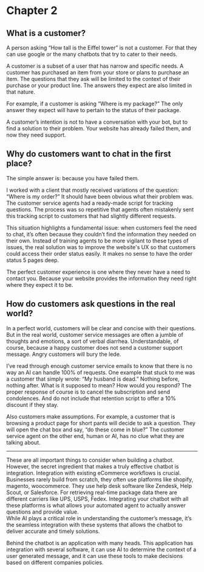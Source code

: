 # Chapter 2

## What is a customer?

A person asking “How tall is the Eiffel tower” is not a customer. For that they can use google or the many chatbots that try to cater to their needs.

A customer is a subset of a user that has narrow and specific needs. A customer has purchased an item from your store or plans to purchase an item. The questions that they ask will be limited to the context of their purchase or your product line. The answers they expect are also limited in that nature.

For example, if a customer is asking “Where is my package?” The only answer they expect will have to pertain to the status of their package.

A customer’s intention is not to have a conversation with your bot, but to find a solution to their problem. Your website has already failed them, and now they need support.

## Why do customers want to chat in the first place?

The simple answer is: because you have failed them.

I worked with a client that mostly received variations of the question: “Where is my order?” It should have been obvious what their problem was. The customer service agents had a ready-made script for tracking questions. The process was so repetitive that agents often mistakenly sent this tracking script to customers that had slightly different requests.

This situation highlights a fundamental issue: when customers feel the need to chat, it’s often because they couldn’t find the information they needed on their own. Instead of training agents to be more vigilant to these types of issues, the real solution was to improve the website's UX so that customers could access their order status easily. It makes no sense to have the order status 5 pages deep.

The perfect customer experience is one where they never have a need to contact you. Because your website provides the information they need right where they expect it to be.

## How do customers ask questions in the real world?

In a perfect world, customers will be clear and concise with their questions. But in the real world, customer service messages are often a jumble of thoughts and emotions, a sort of verbal diarrhea. Understandable, of course, because a happy customer does not send a customer support message. Angry customers will bury the lede.

I’ve read through enough customer service emails to know that there is no way an AI can handle 100% of requests. One example that stuck to me was a customer that simply wrote: “My husband is dead.” Nothing before, nothing after. What is it supposed to mean? How would you respond? The proper response of course is to cancel the subscription and send condolences. And do not include that retention script to offer a 10% discount if they stay.

Also customers make assumptions. For example, a customer that is browsing a product page for short pants will decide to ask a question. They will open the chat box and say, “do these come in blue?” The customer service agent on the other end, human or AI, has no clue what they are talking about. 

---

These are all important things to consider when building a chatbot. However, the secret ingredient that makes a truly effective chatbot is integration. Integration with existing eCommerce workflows is crucial. Businesses rarely build from scratch, they often use platforms like shopify, magento, woocommerce. They use help desk software like Zendesk, Help Scout, or Salesforce. For retrieving real-time package data there are different carriers like UPS, USPS, Fedex. Integrating your chatbot with all these platforms is what allows your automated agent to actually answer questions and provide value.  
While AI plays a critical role in understanding the customer’s message, it’s the seamless integration with these systems that allows the chatbot to deliver accurate and timely solutions.

Behind the chatbot is an application with many heads. This application has integration with several software, it can use AI to determine the context of a user generated message, and it can use these tools to make decisions based on different companies policies.